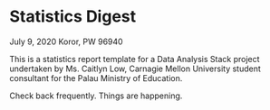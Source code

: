 # Statistics Digest

July 9, 2020 Koror, PW 96940  

This is a statistics report template for a Data Analysis Stack project undertaken by Ms. Caitlyn Low, Carnagie Mellon University student consultant for the Palau Ministry of Education.

Check back frequently. Things are happening.
